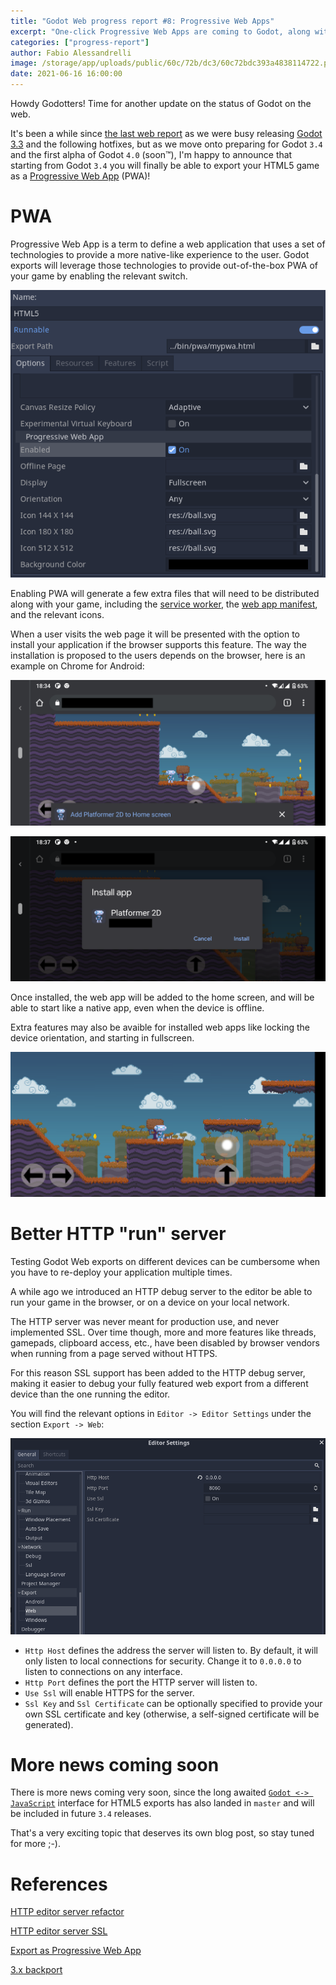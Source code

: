 ```yaml
---
title: "Godot Web progress report #8: Progressive Web Apps"
excerpt: "One-click Progressive Web Apps are coming to Godot, along with easier testing for your HTML5 exports."
categories: ["progress-report"]
author: Fabio Alessandrelli
image: /storage/app/uploads/public/60c/72b/dc3/60c72bdc393a4838114722.png
date: 2021-06-16 16:00:00
---
```


Howdy Godotters! Time for another update on the status of Godot on the web.

It's been a while since [the last web report](https://godotengine.org/article/godot-web-progress-report-7) as we were busy releasing [Godot 3.3](https://godotengine.org/article/godot-3-3-has-arrived) and the following hotfixes, but as we move onto preparing for Godot `3.4` and the first alpha of Godot `4.0` (soon™), I'm happy to announce that starting from Godot `3.4` you will finally be able to export your HTML5 game as a [Progressive Web App](https://developer.mozilla.org/en-US/docs/Web/Progressive_web_apps) (PWA)!

PWA
===

Progressive Web App is a term to define a web application that uses a set of technologies to provide a more native-like experience to the user. Godot exports will leverage those technologies to provide out-of-the-box PWA of your game by enabling the relevant switch.

![HTML5 export PWA section](/storage/app/uploads/public/60b/a81/df7/60ba81df7c61d867142125.png)

Enabling PWA will generate a few extra files that will need to be distributed along with your game, including the [service worker](https://developer.mozilla.org/en-US/docs/Web/API/Service_Worker_API), the [web app manifest](https://developer.mozilla.org/en-US/docs/Web/Manifest), and the relevant icons.

When a user visits the web page it will be presented with the option to install your application if the browser supports this feature. The way the installation is proposed to the users depends on the browser, here is an example on Chrome for Android:

![PWA Install Suggestion](/storage/app/uploads/public/60c/393/280/60c3932805c1f343459058.png)


![PWA Install Prompt](/storage/app/uploads/public/60c/393/340/60c393340bb55765498231.png)


Once installed, the web app will be added to the home screen, and will be able to start like a native app, even when the device is offline.

Extra features may also be avaible for installed web apps like locking the device orientation, and starting in fullscreen.

![Installed PWA Running](/storage/app/uploads/public/60c/393/39b/60c39339bab5c662844052.png)

Better HTTP "run" server
===

Testing Godot Web exports on different devices can be cumbersome when you have to re-deploy your application multiple times.

A while ago we introduced an HTTP debug server to the editor be able to run your game in the browser, or on a device on your local network.

The HTTP server was never meant for production use, and never implemented SSL. Over time though, more and more features like threads, gamepads, clipboard access, etc., have been disabled by browser vendors when running from a page served without HTTPS.

For this reason SSL support has been added to the HTTP debug server, making it easier to debug your fully featured web export from a different device than the one running the editor.

You will find the relevant options in `Editor -> Editor Settings` under the section `Export -> Web`:


![Web Export editor settings](/storage/app/uploads/public/60c/3a3/8b6/60c3a38b6a8b8254809818.png)

* `Http Host` defines the address the server will listen to. By default, it will only listen to local connections for security. Change it to `0.0.0.0` to listen to connections on any interface.
* `Http Port` defines the port the HTTP server will listen to.
* `Use Ssl` will enable HTTPS for the server.
* `Ssl Key` and `Ssl Certificate` can be optionally specified to provide your own SSL certificate and key (otherwise, a self-signed certificate will be generated).
 

More news coming soon
===

There is more news coming very soon, since the long awaited [`Godot <-> JavaScript`](https://github.com/godotengine/godot-proposals/issues/1852) interface for HTML5 exports has also landed in `master` and will be included in future `3.4` releases.

That's a very exciting topic that deserves its own blog post, so stay tuned for more ;-).

References
===

[HTTP editor server refactor](https://github.com/godotengine/godot/pull/47386)

[HTTP editor server SSL](https://github.com/godotengine/godot/pull/47974)

[Export as Progressive Web App](https://github.com/godotengine/godot/pull/48159)

[3.x backport](https://github.com/godotengine/godot/pull/48250)